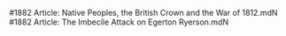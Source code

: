 #1882
Article: Native Peoples, the British Crown and the War of 1812.mdN
#1882
Article: The Imbecile Attack on Egerton Ryerson.mdN
